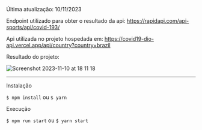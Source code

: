 
Última atualização: 10/11/2023

Endpoint utilizado para obter o resultado da api: https://rapidapi.com/api-sports/api/covid-193/

Api utilizada no projeto hospedada em: https://covid19-dio-api.vercel.app/api/country?country=brazil

Resultado do projeto:

![Screenshot 2023-11-10 at 18 11 18](https://github.com/Tautorn/covid19-dio/assets/12113053/af9ec93b-2d67-45c5-ae3e-62c44bb27e60)

--------

Instalação

`$ npm install`
ou 
`$ yarn`

Execução

`$ npm run start`
ou
`$ yarn start`
